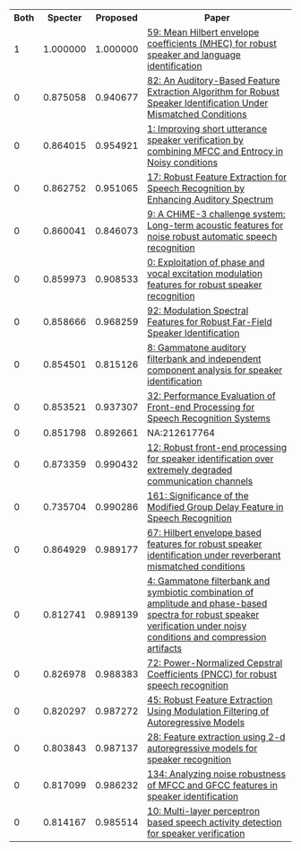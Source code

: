 <html><table><tr>
<th>Both</th>
<th>Specter</th>
<th>Proposed</th>
<th>Paper</th>
</tr>
<tr>
<td>1</td>
<td>1.000000</td>
<td>1.000000</td>
<td><a href="https://www.semanticscholar.org/paper/43773d1db13d2d20063d24c485b0e7c6fa5c79b2">59: Mean Hilbert envelope coefficients (MHEC) for robust speaker and language identification</a></td>
</tr>
<tr>
<td>0</td>
<td>0.875058</td>
<td>0.940677</td>
<td><a href="https://www.semanticscholar.org/paper/d174cd169508dfa2fc9abe47ea2590e3c18ba6fd">82: An Auditory-Based Feature Extraction Algorithm for Robust Speaker Identification Under Mismatched Conditions</a></td>
</tr>
<tr>
<td>0</td>
<td>0.864015</td>
<td>0.954921</td>
<td><a href="https://www.semanticscholar.org/paper/c48628b34d69f7cb3a088ae1107e33d7c1e11b22">1: Improving short utterance speaker verification by combining MFCC and Entrocy in Noisy conditions</a></td>
</tr>
<tr>
<td>0</td>
<td>0.862752</td>
<td>0.951065</td>
<td><a href="https://www.semanticscholar.org/paper/e30190e3cda6e671c99c5d01e95b566ad9f010be">17: Robust Feature Extraction for Speech Recognition by Enhancing Auditory Spectrum</a></td>
</tr>
<tr>
<td>0</td>
<td>0.860041</td>
<td>0.846073</td>
<td><a href="https://www.semanticscholar.org/paper/f9bbb3b8d5330e9adc7828d51707fc0dee589d16">9: A CHiME-3 challenge system: Long-term acoustic features for noise robust automatic speech recognition</a></td>
</tr>
<tr>
<td>0</td>
<td>0.859973</td>
<td>0.908533</td>
<td><a href="https://www.semanticscholar.org/paper/aaaf2f2931fb59f830610ef06d2165db8abb1613">0: Exploitation of phase and vocal excitation modulation features for robust speaker recognition</a></td>
</tr>
<tr>
<td>0</td>
<td>0.858666</td>
<td>0.968259</td>
<td><a href="https://www.semanticscholar.org/paper/168f93b5d1abf7eb11d8ea83cfdcf5c7918491ec">92: Modulation Spectral Features for Robust Far-Field Speaker Identification</a></td>
</tr>
<tr>
<td>0</td>
<td>0.854501</td>
<td>0.815126</td>
<td><a href="https://www.semanticscholar.org/paper/1fd828676fc86bc6d56c71882b063481bdbc055a">8: Gammatone auditory filterbank and independent component analysis for speaker identification</a></td>
</tr>
<tr>
<td>0</td>
<td>0.853521</td>
<td>0.937307</td>
<td><a href="https://www.semanticscholar.org/paper/07518a670153cb809ad965a651f7aff7171ddae3">32: Performance Evaluation of Front-end Processing for Speech Recognition Systems</a></td>
</tr>
<tr>
<td>0</td>
<td>0.851798</td>
<td>0.892661</td>
<td>NA:212617764</td>
</tr>
<tr>
<td>0</td>
<td>0.873359</td>
<td>0.990432</td>
<td><a href="https://www.semanticscholar.org/paper/68f2f847ee8e0cadc0264856fd1b35cc688790a7">12: Robust front-end processing for speaker identification over extremely degraded communication channels</a></td>
</tr>
<tr>
<td>0</td>
<td>0.735704</td>
<td>0.990286</td>
<td><a href="https://www.semanticscholar.org/paper/9e7ff44e4e7f056fae2e03072d9073e6fe68232a">161: Significance of the Modified Group Delay Feature in Speech Recognition</a></td>
</tr>
<tr>
<td>0</td>
<td>0.864929</td>
<td>0.989177</td>
<td><a href="https://www.semanticscholar.org/paper/0efad9411c46203d65250335a54ed470bdf7334b">67: Hilbert envelope based features for robust speaker identification under reverberant mismatched conditions</a></td>
</tr>
<tr>
<td>0</td>
<td>0.812741</td>
<td>0.989139</td>
<td><a href="https://www.semanticscholar.org/paper/52499321a4024c89c0e76c50471b23978ed4f09b">4: Gammatone filterbank and symbiotic combination of amplitude and phase-based spectra for robust speaker verification under noisy conditions and compression artifacts</a></td>
</tr>
<tr>
<td>0</td>
<td>0.826978</td>
<td>0.988383</td>
<td><a href="https://www.semanticscholar.org/paper/c9c5fe8d6dff7515056a6a7d7a3c15b7eb86eb36">72: Power-Normalized Cepstral Coefficients (PNCC) for robust speech recognition</a></td>
</tr>
<tr>
<td>0</td>
<td>0.820297</td>
<td>0.987272</td>
<td><a href="https://www.semanticscholar.org/paper/852f0eff84ea211a40522f6dd3bf8ec73bc3f0d8">45: Robust Feature Extraction Using Modulation Filtering of Autoregressive Models</a></td>
</tr>
<tr>
<td>0</td>
<td>0.803843</td>
<td>0.987137</td>
<td><a href="https://www.semanticscholar.org/paper/45f1394a7920da4b054cc744709a74c1663ded04">28: Feature extraction using 2-d autoregressive models for speaker recognition</a></td>
</tr>
<tr>
<td>0</td>
<td>0.817099</td>
<td>0.986232</td>
<td><a href="https://www.semanticscholar.org/paper/5f0b48b10afad482958c5d61e3270dc876c5bebb">134: Analyzing noise robustness of MFCC and GFCC features in speaker identification</a></td>
</tr>
<tr>
<td>0</td>
<td>0.814167</td>
<td>0.985514</td>
<td><a href="https://www.semanticscholar.org/paper/65a27221bcef478ab1b7ef717de42c97d33807a7">10: Multi-layer perceptron based speech activity detection for speaker verification</a></td>
</tr>
</table></html>
